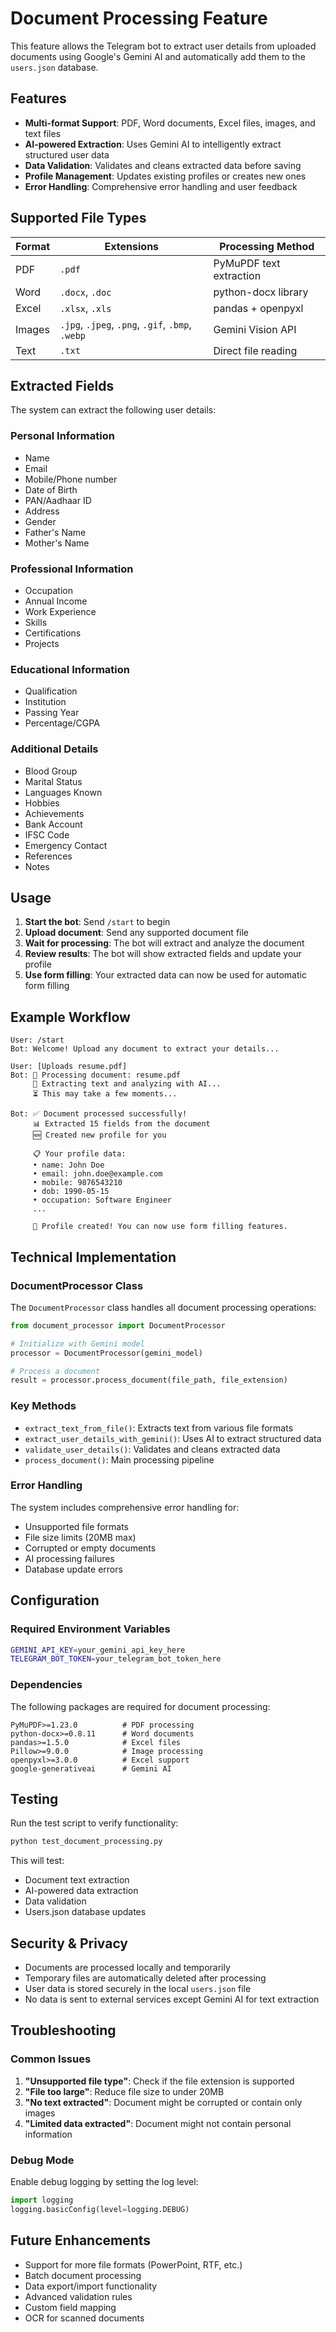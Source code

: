 # Document Processing Feature

This feature allows the Telegram bot to extract user details from uploaded documents using Google's Gemini AI and automatically add them to the `users.json` database.

## Features

- **Multi-format Support**: PDF, Word documents, Excel files, images, and text files
- **AI-powered Extraction**: Uses Gemini AI to intelligently extract structured user data
- **Data Validation**: Validates and cleans extracted data before saving
- **Profile Management**: Updates existing profiles or creates new ones
- **Error Handling**: Comprehensive error handling and user feedback

## Supported File Types

| Format | Extensions | Processing Method |
|--------|------------|-------------------|
| PDF | `.pdf` | PyMuPDF text extraction |
| Word | `.docx`, `.doc` | python-docx library |
| Excel | `.xlsx`, `.xls` | pandas + openpyxl |
| Images | `.jpg`, `.jpeg`, `.png`, `.gif`, `.bmp`, `.webp` | Gemini Vision API |
| Text | `.txt` | Direct file reading |

## Extracted Fields

The system can extract the following user details:

### Personal Information
- Name
- Email
- Mobile/Phone number
- Date of Birth
- PAN/Aadhaar ID
- Address
- Gender
- Father's Name
- Mother's Name

### Professional Information
- Occupation
- Annual Income
- Work Experience
- Skills
- Certifications
- Projects

### Educational Information
- Qualification
- Institution
- Passing Year
- Percentage/CGPA

### Additional Details
- Blood Group
- Marital Status
- Languages Known
- Hobbies
- Achievements
- Bank Account
- IFSC Code
- Emergency Contact
- References
- Notes

## Usage

1. **Start the bot**: Send `/start` to begin
2. **Upload document**: Send any supported document file
3. **Wait for processing**: The bot will extract and analyze the document
4. **Review results**: The bot will show extracted fields and update your profile
5. **Use form filling**: Your extracted data can now be used for automatic form filling

## Example Workflow

```
User: /start
Bot: Welcome! Upload any document to extract your details...

User: [Uploads resume.pdf]
Bot: 📄 Processing document: resume.pdf
     🔄 Extracting text and analyzing with AI...
     ⏳ This may take a few moments...

Bot: ✅ Document processed successfully!
     📊 Extracted 15 fields from the document
     🆕 Created new profile for you
     
     📋 Your profile data:
     • name: John Doe
     • email: john.doe@example.com
     • mobile: 9876543210
     • dob: 1990-05-15
     • occupation: Software Engineer
     ...
     
     🎉 Profile created! You can now use form filling features.
```

## Technical Implementation

### DocumentProcessor Class

The `DocumentProcessor` class handles all document processing operations:

```python
from document_processor import DocumentProcessor

# Initialize with Gemini model
processor = DocumentProcessor(gemini_model)

# Process a document
result = processor.process_document(file_path, file_extension)
```

### Key Methods

- `extract_text_from_file()`: Extracts text from various file formats
- `extract_user_details_with_gemini()`: Uses AI to extract structured data
- `validate_user_details()`: Validates and cleans extracted data
- `process_document()`: Main processing pipeline

### Error Handling

The system includes comprehensive error handling for:
- Unsupported file formats
- File size limits (20MB max)
- Corrupted or empty documents
- AI processing failures
- Database update errors

## Configuration

### Required Environment Variables

```bash
GEMINI_API_KEY=your_gemini_api_key_here
TELEGRAM_BOT_TOKEN=your_telegram_bot_token_here
```

### Dependencies

The following packages are required for document processing:

```
PyMuPDF>=1.23.0          # PDF processing
python-docx>=0.8.11      # Word documents
pandas>=1.5.0            # Excel files
Pillow>=9.0.0            # Image processing
openpyxl>=3.0.0          # Excel support
google-generativeai      # Gemini AI
```

## Testing

Run the test script to verify functionality:

```bash
python test_document_processing.py
```

This will test:
- Document text extraction
- AI-powered data extraction
- Data validation
- Users.json database updates

## Security & Privacy

- Documents are processed locally and temporarily
- Temporary files are automatically deleted after processing
- User data is stored securely in the local `users.json` file
- No data is sent to external services except Gemini AI for text extraction

## Troubleshooting

### Common Issues

1. **"Unsupported file type"**: Check if the file extension is supported
2. **"File too large"**: Reduce file size to under 20MB
3. **"No text extracted"**: Document might be corrupted or contain only images
4. **"Limited data extracted"**: Document might not contain personal information

### Debug Mode

Enable debug logging by setting the log level:

```python
import logging
logging.basicConfig(level=logging.DEBUG)
```

## Future Enhancements

- Support for more file formats (PowerPoint, RTF, etc.)
- Batch document processing
- Data export/import functionality
- Advanced validation rules
- Custom field mapping
- OCR for scanned documents
